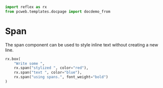 ```python exec
import reflex as rx
from pcweb.templates.docpage import docdemo_from
```

# Span

The span component can be used to style inline text without creating a new line.

```python demo
rx.box(
    "Write some ",
    rx.span("stylized ", color="red"),    
    rx.span("text ", color="blue"),
    rx.span("using spans.", font_weight="bold")
)
```